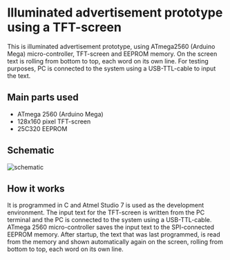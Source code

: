 # Illuminated advertisement prototype using a TFT-screen

This is illuminated advertisement prototype, using ATmega2560 (Arduino Mega) micro-controller, TFT-screen and EEPROM memory.
On the screen text is rolling from bottom to top, each word on its own line. For testing purposes, PC is connected to the system
using a USB-TTL-cable to input the text.

## Main parts used
- ATmega 2560 (Arduino Mega)
- 128x160 pixel TFT-screen
- 25C320 EEPROM

## Schematic
![schematic](https://github.com/Neoni92/TFT-screen-arduino/blob/master/Schematics/TFT_schematic.png)

## How it works
It is programmed in C and Atmel Studio 7 is used as the development environment. The input text for the TFT-screen is written from
the PC terminal and the PC is connected to the system using a USB-TTL-cable. ATmega 2560 micro-controller saves the input text
to the SPI-connected EEPROM memory. After startup, the text that was last programmed, is read from the memory and shown
automatically again on the screen, rolling from bottom to top, each word on its own line. 
